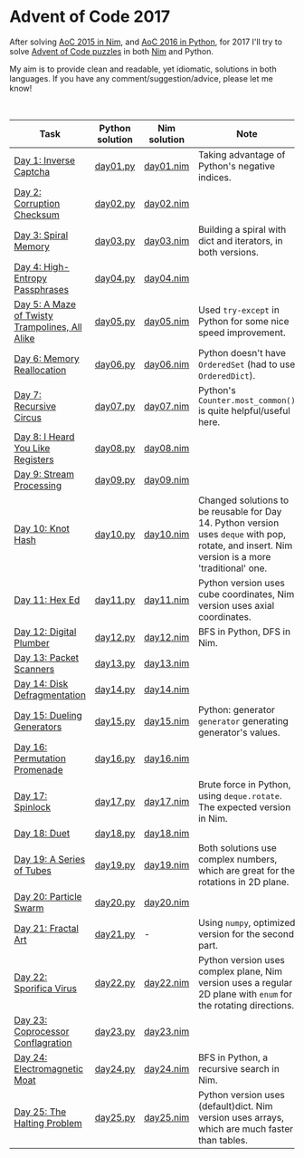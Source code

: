 # Advent of Code 2017

After solving [AoC 2015 in Nim](https://github.com/narimiran/advent_of_code_2015), and [AoC 2016 in Python](https://github.com/narimiran/advent_of_code_2016), for 2017 I'll try to solve [Advent of Code puzzles](http://adventofcode.com/2017/) in both [Nim](https://nim-lang.org/) and Python.

My aim is to provide clean and readable, yet idiomatic, solutions in both languages. If you have any comment/suggestion/advice, please let me know!

&nbsp;

Task | Python solution | Nim solution | Note
--- | --- | --- | ---
[Day 1: Inverse Captcha](http://adventofcode.com/2017/day/1) | [day01.py](python/day01.py) | [day01.nim](nim/day01.nim) | Taking advantage of Python's negative indices.
[Day 2: Corruption Checksum](http://adventofcode.com/2017/day/2) | [day02.py](python/day02.py) | [day02.nim](nim/day02.nim)
[Day 3: Spiral Memory](http://adventofcode.com/2017/day/3) | [day03.py](python/day03.py) | [day03.nim](nim/day03.nim) | Building a spiral with dict and iterators, in both versions.
[Day 4: High-Entropy Passphrases](http://adventofcode.com/2017/day/4) | [day04.py](python/day04.py) | [day04.nim](nim/day04.nim)
[Day 5: A Maze of Twisty Trampolines, All Alike](http://adventofcode.com/2017/day/5) | [day05.py](python/day05.py) | [day05.nim](nim/day05.nim) | Used `try-except` in Python for some nice speed improvement.
[Day 6: Memory Reallocation](http://adventofcode.com/2017/day/6) | [day06.py](python/day06.py) | [day06.nim](nim/day06.nim) | Python doesn't have `OrderedSet` (had to use `OrderedDict`).
[Day 7: Recursive Circus](http://adventofcode.com/2017/day/7) | [day07.py](python/day07.py) | [day07.nim](nim/day07.nim) | Python's `Counter.most_common()` is quite helpful/useful here.
[Day 8: I Heard You Like Registers](http://adventofcode.com/2017/day/8) | [day08.py](python/day08.py) | [day08.nim](nim/day08.nim)
[Day 9: Stream Processing](http://adventofcode.com/2017/day/9) | [day09.py](python/day09.py) | [day09.nim](nim/day09.nim)
[Day 10: Knot Hash](http://adventofcode.com/2017/day/10) | [day10.py](python/day10.py) | [day10.nim](nim/day10.nim) | Changed solutions to be reusable for Day 14. Python version uses `deque` with pop, rotate, and insert. Nim version is a more 'traditional' one. 
[Day 11: Hex Ed](http://adventofcode.com/2017/day/11) | [day11.py](python/day11.py) | [day11.nim](nim/day11.nim) | Python version uses cube coordinates, Nim version uses axial coordinates.
[Day 12: Digital Plumber](http://adventofcode.com/2017/day/12) | [day12.py](python/day12.py) | [day12.nim](nim/day12.nim) | BFS in Python, DFS in Nim.
[Day 13: Packet Scanners](http://adventofcode.com/2017/day/13) | [day13.py](python/day13.py) | [day13.nim](nim/day13.nim)
[Day 14: Disk Defragmentation](http://adventofcode.com/2017/day/14) | [day14.py](python/day14.py) | [day14.nim](nim/day14.nim)
[Day 15: Dueling Generators](http://adventofcode.com/2017/day/15) | [day15.py](python/day15.py) | [day15.nim](nim/day15.nim) | Python: generator `generator` generating generator's values.
[Day 16: Permutation Promenade](http://adventofcode.com/2017/day/16) | [day16.py](python/day16.py) | [day16.nim](nim/day16.nim)
[Day 17: Spinlock](http://adventofcode.com/2017/day/17) | [day17.py](python/day17.py) | [day17.nim](nim/day17.nim) | Brute force in Python, using `deque.rotate`. The expected version in Nim.
[Day 18: Duet](http://adventofcode.com/2017/day/18) | [day18.py](python/day18.py) | [day18.nim](nim/day18.nim)
[Day 19: A Series of Tubes](http://adventofcode.com/2017/day/19) | [day19.py](python/day19.py) | [day19.nim](nim/day19.nim) | Both solutions use complex numbers, which are great for the rotations in 2D plane.
[Day 20: Particle Swarm](http://adventofcode.com/2017/day/20) | [day20.py](python/day20.py) | [day20.nim](nim/day20.nim) 
[Day 21: Fractal Art](http://adventofcode.com/2017/day/21) | [day21.py](python/day21.py) | - | Using `numpy`, optimized version for the second part. 
[Day 22: Sporifica Virus](http://adventofcode.com/2017/day/22) | [day22.py](python/day22.py) | [day22.nim](nim/day22.nim) | Python version uses complex plane, Nim version uses a regular 2D plane with `enum` for the rotating directions.
[Day 23: Coprocessor Conflagration](http://adventofcode.com/2017/day/23) | [day23.py](python/day23.py) | [day23.nim](nim/day23.nim)
[Day 24: Electromagnetic Moat](http://adventofcode.com/2017/day/24) | [day24.py](python/day24.py) | [day24.nim](nim/day24.nim) | BFS in Python, a recursive search in Nim.
[Day 25: The Halting Problem](http://adventofcode.com/2017/day/25) | [day25.py](python/day25.py) | [day25.nim](nim/day25.nim) | Python version uses (default)dict. Nim version uses arrays, which are much faster than tables.
